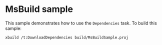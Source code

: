 # MsBuild sample

This sample demonstrates how to use the `Dependencies` task. To build this sample:

	xbuild /t:DownloadDependencies build/MsBuildSample.proj